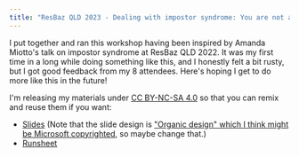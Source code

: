 ```yaml
---
title: "ResBaz QLD 2023 - Dealing with impostor syndrome: You are not alone"
---
```

I put together and ran this workshop having been inspired by Amanda Miotto's talk on impostor syndrome at ResBaz QLD 2022. It was my first time in a long while doing something like this, and I honestly felt a bit rusty, but I got good feedback from my 8 attendees. Here's hoping I get to do more like this in the future!

I'm releasing my materials under [CC BY-NC-SA 4.0](http://creativecommons.org/licenses/by-nc-sa/4.0/?ref=chooser-v1) so that you can remix and reuse them if you want:
- [Slides](2023-11_dealing-with-impostor-syndrome-slides.pptx) (Note that the slide design is ["Organic design" which I think might be Microsoft copyrighted](https://create.microsoft.com/en-us/template/organic-design-1ed9553b-00c4-4092-846a-c8f7f2908f3b), so maybe change that.)
- [Runsheet](2023-11_dealing-with-impostor-syndrome-runsheet.docx)
